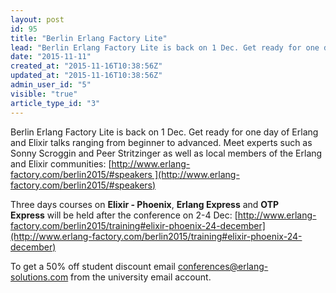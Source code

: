```yaml
---
layout: post
id: 95
title: "Berlin Erlang Factory Lite"
lead: "Berlin Erlang Factory Lite is back on 1 Dec. Get ready for one day of Erlang and Elixir talks ranging from beginner to advanced. There will be courses in Elixir - Phoenix, Erlang Express and OTP Express after the conference."
date: "2015-11-11"
created_at: "2015-11-16T10:38:56Z"
updated_at: "2015-11-16T10:38:56Z"
admin_user_id: "5"
visible: "true"
article_type_id: "3"
---
```


Berlin Erlang Factory Lite is back on 1 Dec. Get ready for one day of Erlang and Elixir talks ranging from beginner to advanced. Meet experts such as Sonny Scroggin and Peer Stritzinger as well as local members of the Erlang and Elixir communities: [http://www.erlang-factory.com/berlin2015/#speakers ](http://www.erlang-factory.com/berlin2015/#speakers)

Three days courses on **Elixir - Phoenix**, **Erlang Express** and **OTP Express** will be held after the conference on 2-4 Dec: [http://www.erlang-factory.com/berlin2015/training#elixir-phoenix-24-december](http://www.erlang-factory.com/berlin2015/training#elixir-phoenix-24-december)

To get a 50% off student discount email [conferences@erlang-solutions.com](mailto:conferences@erlang-solutions.com) from the university email account.
